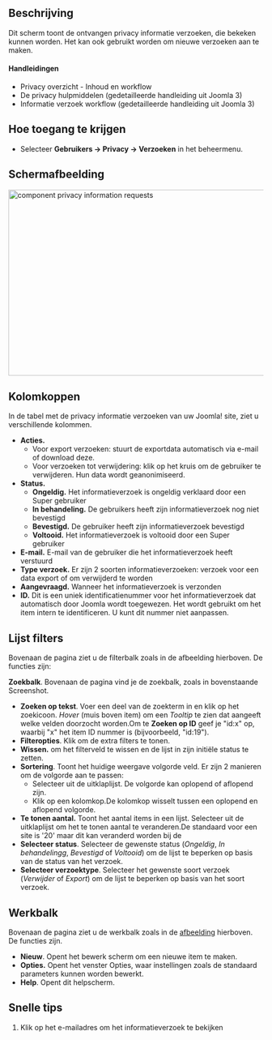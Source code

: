<!-- Filename: Help4.x:Privacy:_Information_Requests / Display title: Privacy: Informatieverzoeken -->

## Beschrijving

Dit scherm toont de ontvangen privacy informatie verzoeken, die bekeken
kunnen worden. Het kan ook gebruikt worden om nieuwe verzoeken aan te
maken.

#### Handleidingen

- Privacy overzicht - Inhoud en
  workflow
- De privacy
  hulpmiddelen
  (gedetailleerde handleiding uit Joomla 3)
- Informatie verzoek
  workflow
  (gedetailleerde handleiding uit Joomla 3)

## Hoe toegang te krijgen

- Selecteer **Gebruikers → Privacy → Verzoeken** in het
  beheermenu.

## Schermafbeelding

<img
src="https://docs.joomla.org/images/thumb/0/0f/Help-4x-component-privacy-information-requests-nl.png/800px-Help-4x-component-privacy-information-requests-nl.png"
decoding="async"
srcset="https://docs.joomla.org/images/thumb/0/0f/Help-4x-component-privacy-information-requests-nl.png/1200px-Help-4x-component-privacy-information-requests-nl.png 1.5x, https://docs.joomla.org/images/0/0f/Help-4x-component-privacy-information-requests-nl.png 2x"
data-file-width="1235" data-file-height="566" width="800" height="367"
alt="component privacy information requests" />

## Kolomkoppen

In de tabel met de privacy informatie verzoeken van uw Joomla! site,
ziet u verschillende kolommen.

- **Acties.**
  - Voor export verzoeken: stuurt de exportdata automatisch via e-mail
    of download deze.
  - Voor verzoeken tot verwijdering: klik op het kruis om de gebruiker
    te verwijderen. Hun data wordt geanonimiseerd.
- **Status.**
  - **Ongeldig.** Het informatieverzoek is ongeldig verklaard door een
    Super gebruiker
  - **In behandeling.** De gebruikers heeft zijn informatieverzoek nog
    niet bevestigd
  - **Bevestigd.** De gebruiker heeft zijn informatieverzoek bevestigd
  - **Voltooid.** Het informatieverzoek is voltooid door een Super
    gebruiker
- **E-mail.** E-mail van de gebruiker die het informatieverzoek heeft
  verstuurd
- **Type verzoek.** Er zijn 2 soorten informatieverzoeken: verzoek voor
  een data export of om verwijderd te worden
- **Aangevraagd.** Wanneer het informatieverzoek is verzonden
- **ID.** Dit is een uniek identificatienummer voor het
  informatieverzoek dat automatisch door Joomla wordt toegewezen. Het
  wordt gebruikt om het item intern te identificeren. U kunt dit nummer
  niet aanpassen.

## Lijst filters

Bovenaan de pagina ziet u de filterbalk zoals in de afbeelding
hierboven. De functies zijn:

**Zoekbalk**. Bovenaan de pagina vind je de zoekbalk, zoals in
bovenstaande Screenshot.

- **Zoeken op tekst**. Voer een deel van de zoekterm in en klik op het
  zoekicoon. *Hover* (muis boven item) om een *Tooltip* te zien dat
  aangeeft welke velden doorzocht worden.Om te **Zoeken op ID** geef je
  "id:x" op, waarbij "x" het item ID nummer is (bijvoorbeeld, "id:19").
- **Filteropties**. Klik om de extra filters te tonen.
- **Wissen.** om het filterveld te wissen en de lijst in zijn initiële
  status te zetten.
- **Sortering**. Toont het huidige weergave volgorde veld. Er zijn 2
  manieren om de volgorde aan te passen:
  - Selecteer uit de uitklaplijst. De volgorde kan oplopend of aflopend
    zijn.
  - Klik op een kolomkop.De kolomkop wisselt tussen een oplopend en
    aflopend volgorde.
- **Te tonen aantal.** Toont het aantal items in een lijst. Selecteer
  uit de uitklaplijst om het te tonen aantal te veranderen.De standaard
  voor een site is '20' maar dit kan veranderd worden bij de
- **Selecteer status**. Selecteer de gewenste status (*Ongeldig*, *In
  behandelingg*, *Bevestigd* of *Voltooid*) om de lijst te beperken op
  basis van de status van het verzoek.
- **Selecteer verzoektype**. Selecteer het gewenste soort verzoek
  (*Verwijder* of *Export*) om de lijst te beperken op basis van het
  soort verzoek.

## Werkbalk

Bovenaan de pagina ziet u de werkbalk zoals in de
[afbeelding](#Schermafbeelding) hierboven. De functies zijn.

- **Nieuw**. Opent het bewerk scherm om een nieuwe item te maken.
- **Opties.** Opent het venster Opties, waar instellingen zoals de
  standaard parameters kunnen worden bewerkt.
- **Help**. Opent dit helpscherm.

## Snelle tips

1.  Klik op het e-mailadres om het informatieverzoek te bekijken
